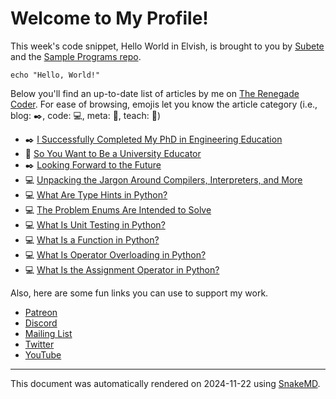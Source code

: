 # Welcome to My Profile!

This week's code snippet, Hello World in Elvish, is brought to you by [Subete](https://subete.jeremygrifski.com/en/latest/) and the [Sample Programs repo](https://sampleprograms.io/).

```Elvish
echo "Hello, World!"
```

Below you'll find an up-to-date list of articles by me on [The Renegade Coder](https://therenegadecoder.com). For ease of browsing, emojis let you know the article category (i.e., blog: :black_nib:, code: :computer:, meta: :thought_balloon:, teach: :apple:)

- :black_nib: [I Successfully Completed My PhD in Engineering Education](https://therenegadecoder.com/blog/i-successfully-completed-my-phd-in-engineering-education/)
- :apple: [So You Want to Be a University Educator](https://therenegadecoder.com/teach/so-you-want-to-be-a-university-educator/)
- :black_nib: [Looking Forward to the Future](https://therenegadecoder.com/blog/looking-forward-to-the-future/)
- :computer: [Unpacking the Jargon Around Compilers, Interpreters, and More](https://therenegadecoder.com/code/unpacking-the-jargon-around-compilers-interpreters-and-more/)
- :computer: [What Are Type Hints in Python?](https://therenegadecoder.com/code/what-are-type-hints-in-python/)
- :computer: [The Problem Enums Are Intended to Solve](https://therenegadecoder.com/code/the-problem-enums-are-intended-to-solve/)
- :computer: [What Is Unit Testing in Python?](https://therenegadecoder.com/code/what-is-unit-testing-in-python/)
- :computer: [What Is a Function in Python?](https://therenegadecoder.com/code/what-is-a-function-in-python/)
- :computer: [What Is Operator Overloading in Python?](https://therenegadecoder.com/code/what-is-operator-overloading-in-python/)
- :computer: [What Is the Assignment Operator in Python?](https://therenegadecoder.com/code/what-is-the-assignment-operator-in-python/)

Also, here are some fun links you can use to support my work.

- [Patreon](https://www.patreon.com/TheRenegadeCoder)
- [Discord](https://discord.gg/Jhmtj7Z)
- [Mailing List](https://therenegadecoder.com/about/newsletter)
- [Twitter](https://twitter.com/RenegadeCoder94)
- [YouTube](https://www.youtube.com/channel/UCpyoVwOqYRlSAEUPEn7P9hw)

***

This document was automatically rendered on 2024-11-22 using [SnakeMD](https://www.snakemd.io).